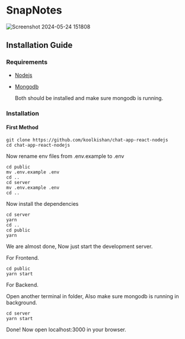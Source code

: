 # SnapNotes
![Screenshot 2024-05-24 151808](https://github.com/Ramya-Sri-Mavuri/SnapNotes/assets/112507670/df96a80f-9d74-4399-b414-75dcf759ee1a)
## Installation Guide

### Requirements
- [Nodejs](https://nodejs.org/en/download)
- [Mongodb](https://www.mongodb.com/docs/manual/administration/install-community/)

  Both should be installed and make sure mongodb is running.
### Installation

#### First Method
```shell
git clone https://github.com/koolkishan/chat-app-react-nodejs
cd chat-app-react-nodejs
```
Now rename env files from .env.example to .env
```shell
cd public
mv .env.example .env
cd ..
cd server
mv .env.example .env
cd ..
```
Now install the dependencies
```shell
cd server
yarn
cd ..
cd public
yarn
```
We are almost done, Now just start the development server.

For Frontend.
```shell
cd public
yarn start
```
For Backend.

Open another terminal in folder, Also make sure mongodb is running in background.
```shell
cd server
yarn start
```
Done! Now open localhost:3000 in your browser.
